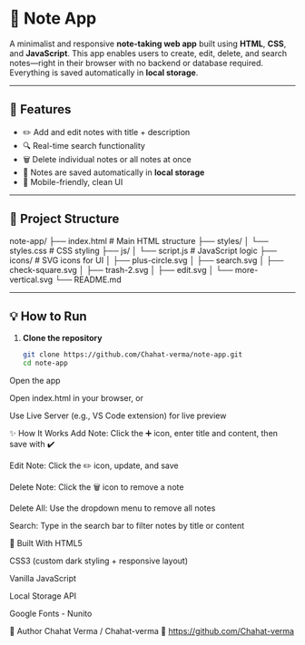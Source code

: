 # 📝 Note App

A minimalist and responsive **note-taking web app** built using **HTML**, **CSS**, and **JavaScript**. This app enables users to create, edit, delete, and search notes—right in their browser with no backend or database required. Everything is saved automatically in **local storage**.

---

## 🚀 Features

- ✏️ Add and edit notes with title + description  
- 🔍 Real-time search functionality  
- 🗑️ Delete individual notes or all notes at once  
- 💾 Notes are saved automatically in **local storage**  
- 📱 Mobile-friendly, clean UI  

---

## 📁 Project Structure

note-app/
├── index.html # Main HTML structure
├── styles/
│ └── styles.css # CSS styling
├── js/
│ └── script.js # JavaScript logic
├── icons/ # SVG icons for UI
│ ├── plus-circle.svg
│ ├── search.svg
│ ├── check-square.svg
│ ├── trash-2.svg
│ ├── edit.svg
│ └── more-vertical.svg
└── README.md

---

## 💡 How to Run

1. **Clone the repository**
   ```bash
   git clone https://github.com/Chahat-verma/note-app.git
   cd note-app
   
Open the app

Open index.html in your browser, or

Use Live Server (e.g., VS Code extension) for live preview

✨ How It Works
Add Note: Click the ➕ icon, enter title and content, then save with ✔️

Edit Note: Click the ✏️ icon, update, and save

Delete Note: Click the 🗑️ icon to remove a note

Delete All: Use the dropdown menu to remove all notes

Search: Type in the search bar to filter notes by title or content

🔧 Built With
HTML5

CSS3 (custom dark styling + responsive layout)

Vanilla JavaScript

Local Storage API

Google Fonts - Nunito

👤 Author
Chahat Verma / Chahat-verma
🔗 https://github.com/Chahat-verma

